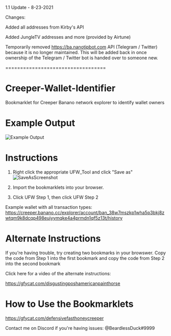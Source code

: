 
1.1 Update - 8-23-2021

Changes:

Added all addresses from Kirby's API

Added JungleTV addresses and more (provided by Airtune)

Temporarily removed https://ba.nanotipbot.com API (Telegram / Twitter) because it is no longer maintained. This will be added back in once ownership of the Telegram / Twitter bot is handed over to someone new.

==================================

# Creeper-Wallet-Identifier
Bookmarklet for Creeper Banano network explorer to identify wallet owners

# Example Output

![Example Output](https://i.imgur.com/it2lT76.png)

# Instructions

1. Right click the appropriate UFW_Tool and click "Save as"
![SaveAsScreenshot](https://i.imgur.com/ZhQwshQ.png)


2. Import the bookmarklets into your browser.  

3. Click UFW Step 1, then click UFW Step 2

Example wallet with all transaction types: https://creeper.banano.cc/explorer/account/ban_38w7mszkp1wha5p3bkj8zwtqm9k8dcqp498eujyymqke4a4prmdn1qf5z13t/history

# Alternate Instructions

If you're having trouble, try creating two bookmarks in your browswer.  Copy the code from Step 1 into the first bookmark and copy the code from Step 2 into the second bookmark

Click here for a video of the alternate instructions:

https://gfycat.com/disgustingposhamericanpainthorse

# How to Use the Bookmarklets

https://gfycat.com/defensivefasthoneycreeper

Contact me on Discord if you're having issues: @BeardlessDuck#9999
